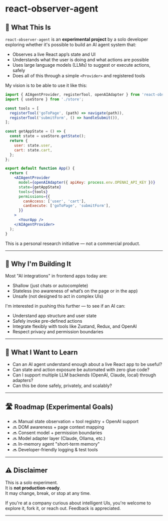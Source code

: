# react-observer-agent

## 🔬 What This Is

`react-observer-agent` is an **experimental project** by a solo developer exploring whether it's possible to build an AI agent system that:

- Observes a live React app’s state and UI
- Understands what the user is doing and what actions are possible
- Uses large language models (LLMs) to suggest or execute actions, safely
- Does all of this through a simple `<Provider>` and registered tools

My vision is to be able to use it like this:

```jsx
import { AIAgentProvider, registerTool, openAIAdapter } from 'react-observer-agent';
import { useStore } from './store';

const tools = [
  registerTool('goToPage', (path) => navigate(path)),
  registerTool('submitForm', () => handleSubmit()),
];

const getAppState = () => {
  const state = useStore.getState();
  return {
    user: state.user,
    cart: state.cart,
  };
};

export default function App() {
  return (
    <AIAgentProvider
      model={openAIAdapter({ apiKey: process.env.OPENAI_API_KEY })}
      state={getAppState}
      tools={tools}
      permissions={{
        canAccess: ['user', 'cart'],
        canExecute: ['goToPage', 'submitForm'],
      }}
    >
      <YourApp />
    </AIAgentProvider>
  );
}
```

This is a personal research initiative — not a commercial product.

---

## 🎯 Why I'm Building It

Most "AI integrations" in frontend apps today are:
- Shallow (just chats or autocomplete)
- Stateless (no awareness of what’s on the page or in the app)
- Unsafe (not designed to act in complex UIs)

I'm interested in pushing this further — to see if an AI can:
- Understand app structure and user state
- Safely invoke pre-defined actions
- Integrate flexibly with tools like Zustand, Redux, and OpenAI
- Respect privacy and permission boundaries

---

## 🧪 What I Want to Learn

- Can an AI agent understand enough about a live React app to be useful?
- Can state and action exposure be automated with zero glue code?
- Can I support multiple LLM backends (OpenAI, Claude, local) through adapters?
- Can this be done safely, privately, and scalably?

---

## 🛣️ Roadmap (Experimental Goals)

- 🔜 Manual state observation + tool registry + OpenAI support
- 🔜 DOM awareness + page context mapping
- 🔜 Consent model + permission boundaries
- 🔜 Model adapter layer (Claude, Ollama, etc.)
- 🔜 In-memory agent "short-term memory"
- 🔜 Developer-friendly logging & test tools

---

## ⚠️ Disclaimer

This is a solo experiment.  
It is **not production-ready**.  
It may change, break, or stop at any time.

If you're at a company curious about intelligent UIs, you're welcome to explore it, fork it, or reach out. Feedback is appreciated.

---
